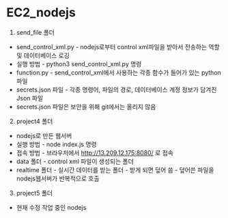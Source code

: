# EC2_nodejs
1. send_file 폴더
- send_control_xml.py - nodejs로부터 control xml파일을 받아서 전송하는 역할 및 데이터베이스 로깅
- 실행 방법 - python3 send_control_xml.py 명령
- function.py - send_control_xml에서 사용하는 각종 함수가 들어가 있는 python 파일
- secrets.json 파일 - 각종 명령어, 파일의 경로, 데이터베이스 계정 정보가 담겨진 Json 파일 
- secrets.json 파일은 보안을 위해 git에서는 올리지 않음

2. project4 폴더
- nodejs로 만든 웹서버
- 실행 방법 - node index.js 명령
- 접속 방법 - 브라우저에서 http://13.209.12.175:8080/ 로 접속
- data 폴더 - control xml 파일이 생성되는 폴더
- realtime 폴더 - 실시간 데이터를 받는 폴더 - 받게 되면 덮어 씀 - 덮어쓴 파일을 nodejs웹서버가 반복적으로 호출

3. project5 폴더
- 현재 수정 작업 중인 nodejs
